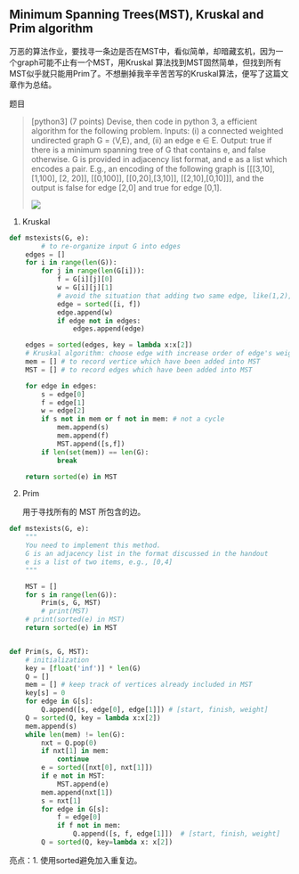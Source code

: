 ## Minimum Spanning Trees(MST), **Kruskal and Prim** algorithm

万恶的算法作业，要找寻一条边是否在MST中，看似简单，却暗藏玄机，因为一个graph可能不止有一个MST，用Kruskal 算法找到MST固然简单，但找到所有MST似乎就只能用Prim了。不想删掉我辛辛苦苦写的Kruskal算法，便写了这篇文章作为总结。

题目

> [python3] (7 points) Devise, then code in python 3, a efficient algorithm for the following problem. Inputs: (i) a connected weighted undirected graph G = ⟨V,E⟩, and, (ii) an edge e ∈ E. Output: true if there is a minimum spanning tree of G that contains e, and false otherwise. G is provided in adjacency list format, and e as a list which encodes a pair. E.g., an encoding of the following graph is [[[3,10], [1,100], [2, 20]], [[0,100]], [[0,20],[3,10]], [[2,10],[0,10]]], and the output is false for edge [2,0] and true for edge [0,1]. 
>
> ![](https://imgur.com/lrwEByp.jpg)

1. Kruskal

```python
def mstexists(G, e):
		# to re-organize input G into edges
    edges = []
    for i in range(len(G)):
        for j in range(len(G[i])):
            f = G[i][j][0]
            w = G[i][j][1]
            # avoid the situation that adding two same edge, like(1,2),(2,1)
            edge = sorted([i, f]) 
            edge.append(w)
            if edge not in edges:
                edges.append(edge)

    edges = sorted(edges, key = lambda x:x[2]) 
    # Kruskal algorithm: choose edge with increase order of edge's weight
    mem = [] # to record vertice which have been added into MST
    MST = [] # to record edges which have been added into MST

    for edge in edges:
        s = edge[0]
        f = edge[1]
        w = edge[2]
        if s not in mem or f not in mem: # not a cycle
            mem.append(s)
            mem.append(f)
            MST.append([s,f])
        if len(set(mem)) == len(G):
            break

    return sorted(e) in MST
```

2. Prim

   用于寻找所有的 MST 所包含的边。

```python
def mstexists(G, e):
    """
    You need to implement this method.
    G is an adjacency list in the format discussed in the handout
    e is a list of two items, e.g., [0,4]
    """

    MST = []
    for s in range(len(G)):
        Prim(s, G, MST)
        # print(MST)
    # print(sorted(e) in MST)
    return sorted(e) in MST


def Prim(s, G, MST):
    # initialization
    key = [float('inf')] * len(G)
    Q = []
    mem = [] # keep track of vertices already included in MST
    key[s] = 0
    for edge in G[s]:
        Q.append([s, edge[0], edge[1]]) # [start, finish, weight]
    Q = sorted(Q, key = lambda x:x[2])
    mem.append(s)
    while len(mem) != len(G):
        nxt = Q.pop(0)
        if nxt[1] in mem:
            continue
        e = sorted([nxt[0], nxt[1]])
        if e not in MST:
            MST.append(e)
        mem.append(nxt[1])
        s = nxt[1]
        for edge in G[s]:
            f = edge[0]
            if f not in mem:
                Q.append([s, f, edge[1]])  # [start, finish, weight]
        Q = sorted(Q, key=lambda x: x[2])

```

亮点：1. 使用sorted避免加入重复边。